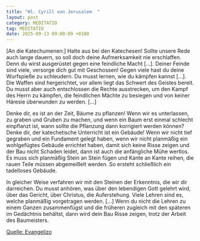 ```yaml
---
title: "Hl. Cyrill von Jerusalem  "
layout: post
category: MEDITATIO
tag: MEDITATIO
date: 2025-09-13 09:00:09 +0100
---
```

[An die Katechumenen:] Halte aus bei den Katechesen! Sollte unsere Rede auch lange dauern, so soll doch deine Aufmerksamkeit nie erschlaffen. Denn du wirst ausgerüstet gegen eine feindliche Macht […]. Deiner Feinde sind viele, versorge dich gut mit Geschossen! Gegen viele hast du deine Wurfspieße zu schleudern.<!--more--> Du musst lernen, wie du kämpfen kannst […]. Die Waffen sind hergerichtet, vor allem liegt das Schwert des Geistes bereit. Du musst aber auch entschlossen die Rechte ausstrecken, um den Kampf des Herrn zu kämpfen, die feindlichen Mächte zu besiegen und von keiner Häresie überwunden zu werden. […]
 
Denke dir, es ist an der Zeit, Bäume zu pflanzen! Wenn wir es unterlassen, zu graben und Gruben zu machen, und wenn ein Baum erst einmal schlecht einpflanzt ist, wann sollte die Pflanzung dann korrigiert werden können? Denke dir, der katechetische Unterricht ist ein Gebäude! Wenn wir nicht tief gegraben und ein Fundament gelegt haben, wenn wir nicht planmäßig ein wohlgefügtes Gebäude errichtet haben, damit sich keine Risse zeigen und der Bau nicht Schaden leidet, dann ist auch die anfängliche Mühe wertlos. Es muss sich planmäßig Stein an Stein fügen und Kante an Kante reihen, die rauen Teile müssen abgemeißelt werden. So ersteht schließlich ein tadelloses Gebäude.
 
In gleicher Weise verfahren wir mit den Steinen der Erkenntnis, die wir dir darreichen. Du musst anhören, was über den lebendigen Gott gelehrt wird, über das Gericht, über Christus, die Auferstehung. Viele Lehren sind es, welche planmäßig vorgetragen werden. [...] Wenn du nicht die Lehren zu einem Ganzen zusammenfügst und die früheren zugleich mit den späteren im Gedächtnis behältst, dann wird dein Bau Risse zeigen, trotz der Arbeit des Baumeisters.
 

[Quelle: Evangelizo](https://evangeliumtagfuertag.org/DE/gospel)